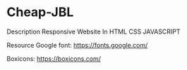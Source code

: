 # Cheap-JBL

Description
Responsive Website In HTML CSS JAVASCRIPT

Resource
Google font: https://fonts.google.com/

Boxicons: https://boxicons.com/
